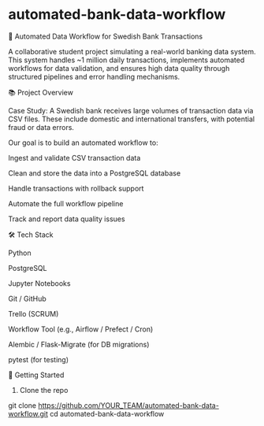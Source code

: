 # automated-bank-data-workflow
💼 Automated Data Workflow for Swedish Bank Transactions

A collaborative student project simulating a real-world banking data system. This system handles ~1 million daily transactions, implements automated workflows for data validation, and ensures high data quality through structured pipelines and error handling mechanisms.

📚 Project Overview

Case Study: A Swedish bank receives large volumes of transaction data via CSV files. These include domestic and international transfers, with potential fraud or data errors.

Our goal is to build an automated workflow to:

Ingest and validate CSV transaction data

Clean and store the data into a PostgreSQL database

Handle transactions with rollback support

Automate the full workflow pipeline

Track and report data quality issues

🛠 Tech Stack

Python

PostgreSQL

Jupyter Notebooks

Git / GitHub

Trello (SCRUM)

Workflow Tool (e.g., Airflow / Prefect / Cron)

Alembic / Flask-Migrate (for DB migrations)

pytest (for testing)

🚀 Getting Started

1. Clone the repo

git clone <https://github.com/YOUR_TEAM/automated-bank-data-workflow.git>
cd automated-bank-data-workflow
